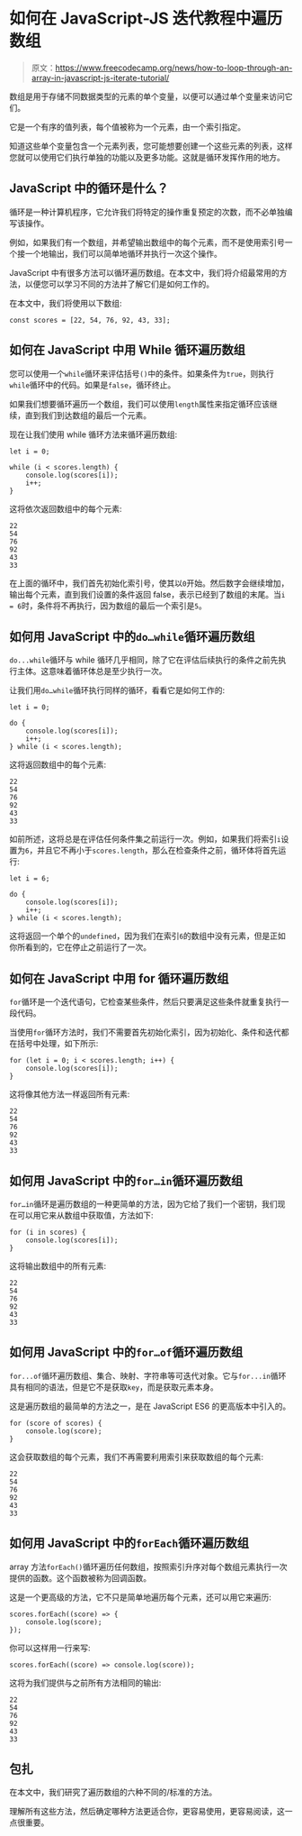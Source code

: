 # 如何在 JavaScript-JS 迭代教程中遍历数组

> 原文：<https://www.freecodecamp.org/news/how-to-loop-through-an-array-in-javascript-js-iterate-tutorial/>

数组是用于存储不同数据类型的元素的单个变量，以便可以通过单个变量来访问它们。

它是一个有序的值列表，每个值被称为一个元素，由一个索引指定。

知道这些单个变量包含一个元素列表，您可能想要创建一个这些元素的列表，这样您就可以使用它们执行单独的功能以及更多功能。这就是循环发挥作用的地方。

## JavaScript 中的循环是什么？

循环是一种计算机程序，它允许我们将特定的操作重复预定的次数，而不必单独编写该操作。

例如，如果我们有一个数组，并希望输出数组中的每个元素，而不是使用索引号一个接一个地输出，我们可以简单地循环并执行一次这个操作。

JavaScript 中有很多方法可以循环遍历数组。在本文中，我们将介绍最常用的方法，以便您可以学习不同的方法并了解它们是如何工作的。

在本文中，我们将使用以下数组:

```
const scores = [22, 54, 76, 92, 43, 33]; 
```

## 如何在 JavaScript 中用 While 循环遍历数组

您可以使用一个`while`循环来评估括号`()`中的条件。如果条件为`true`，则执行`while`循环中的代码。如果是`false`，循环终止。

如果我们想要循环遍历一个数组，我们可以使用`length`属性来指定循环应该继续，直到我们到达数组的最后一个元素。

现在让我们使用 while 循环方法来循环遍历数组:

```
let i = 0;

while (i < scores.length) {
    console.log(scores[i]);
    i++;
} 
```

这将依次返回数组中的每个元素:

```
22
54
76
92
43
33 
```

在上面的循环中，我们首先初始化索引号，使其以`0`开始。然后数字会继续增加，输出每个元素，直到我们设置的条件返回 false，表示已经到了数组的末尾。当`i = 6`时，条件将不再执行，因为数组的最后一个索引是`5`。

## 如何用 JavaScript 中的`do…while`循环遍历数组

`do...while`循环与 while 循环几乎相同，除了它在评估后续执行的条件之前先执行主体。这意味着循环体总是至少执行一次。

让我们用`do…while`循环执行同样的循环，看看它是如何工作的:

```
let i = 0;

do {
    console.log(scores[i]);
    i++;
} while (i < scores.length); 
```

这将返回数组中的每个元素:

```
22
54
76
92
43
33 
```

如前所述，这将总是在评估任何条件集之前运行一次。例如，如果我们将索引`i`设置为`6`，并且它不再小于`scores.length`，那么在检查条件之前，循环体将首先运行:

```
let i = 6;

do {
    console.log(scores[i]);
    i++;
} while (i < scores.length); 
```

这将返回一个单个的`undefined`，因为我们在索引`6`的数组中没有元素，但是正如你所看到的，它在停止之前运行了一次。

## 如何在 JavaScript 中用 for 循环遍历数组

`for`循环是一个迭代语句，它检查某些条件，然后只要满足这些条件就重复执行一段代码。

当使用`for`循环方法时，我们不需要首先初始化索引，因为初始化、条件和迭代都在括号中处理，如下所示:

```
for (let i = 0; i < scores.length; i++) {
    console.log(scores[i]);
} 
```

这将像其他方法一样返回所有元素:

```
22
54
76
92
43
33 
```

## 如何用 JavaScript 中的`for…in`循环遍历数组

`for…in`循环是遍历数组的一种更简单的方法，因为它给了我们一个密钥，我们现在可以用它来从数组中获取值，方法如下:

```
for (i in scores) {
    console.log(scores[i]);
} 
```

这将输出数组中的所有元素:

```
22
54
76
92
43
33
```

## 如何用 JavaScript 中的`for…of`循环遍历数组

`for...of`循环遍历数组、集合、映射、字符串等可迭代对象。它与`for...in`循环具有相同的语法，但是它不是获取`key`，而是获取元素本身。

这是遍历数组的最简单的方法之一，是在 JavaScript ES6 的更高版本中引入的。

```
for (score of scores) {
    console.log(score);
} 
```

这会获取数组的每个元素，我们不再需要利用索引来获取数组的每个元素:

```
22
54
76
92
43
33 
```

## 如何用 JavaScript 中的`forEach`循环遍历数组

array 方法`forEach()`循环遍历任何数组，按照索引升序对每个数组元素执行一次提供的函数。这个函数被称为回调函数。

这是一个更高级的方法，它不只是简单地遍历每个元素，还可以用它来遍历:

```
scores.forEach((score) => {
    console.log(score);
}); 
```

你可以这样用一行来写:

```
scores.forEach((score) => console.log(score)); 
```

这将为我们提供与之前所有方法相同的输出:

```
22
54
76
92
43
33 
```

## 包扎

在本文中，我们研究了遍历数组的六种不同的/标准的方法。

理解所有这些方法，然后确定哪种方法更适合你，更容易使用，更容易阅读，这一点很重要。